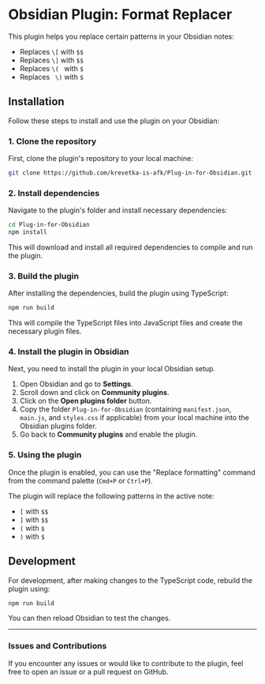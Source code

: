 # Obsidian Plugin: Format Replacer

This plugin helps you replace certain patterns in your Obsidian notes:
- Replaces `\[` with `$$`
- Replaces `\]` with `$$`
- Replaces `\( ` with `$`
- Replaces ` \)` with `$`

## Installation

Follow these steps to install and use the plugin on your Obsidian:

### 1. Clone the repository

First, clone the plugin's repository to your local machine:

```bash
git clone https://github.com/krevetka-is-afk/Plug-in-for-Obsidian.git
```

### 2. Install dependencies

Navigate to the plugin's folder and install necessary dependencies:

```bash
cd Plug-in-for-Obsidian
npm install
```

This will download and install all required dependencies to compile and run the plugin.

### 3. Build the plugin

After installing the dependencies, build the plugin using TypeScript:

```bash
npm run build
```

This will compile the TypeScript files into JavaScript files and create the necessary plugin files.

### 4. Install the plugin in Obsidian

Next, you need to install the plugin in your local Obsidian setup.

1. Open Obsidian and go to **Settings**.
2. Scroll down and click on **Community plugins**.
3. Click on the **Open plugins folder** button.
4. Copy the folder `Plug-in-for-Obsidian` (containing `manifest.json`, `main.js`, and `styles.css` if applicable) from your local machine into the Obsidian plugins folder.
5. Go back to **Community plugins** and enable the plugin.

### 5. Using the plugin

Once the plugin is enabled, you can use the "Replace formatting" command from the command palette (`Cmd+P` or `Ctrl+P`).

The plugin will replace the following patterns in the active note:
- `[` with `$$`
- `]` with `$$`
- `(` with `$`
- `)` with `$`

## Development

For development, after making changes to the TypeScript code, rebuild the plugin using:

```bash
npm run build
```

You can then reload Obsidian to test the changes.

---

### Issues and Contributions

If you encounter any issues or would like to contribute to the plugin, feel free to open an issue or a pull request on GitHub.
